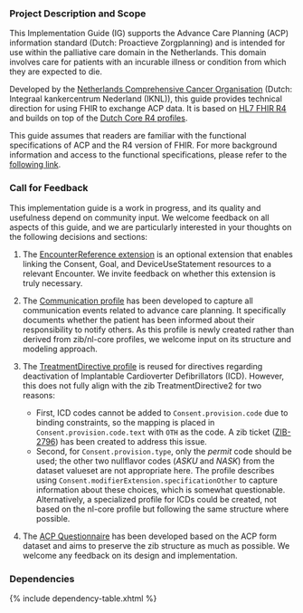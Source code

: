 ### Project Description and Scope

This Implementation Guide (IG) supports the Advance Care Planning (ACP) information standard (Dutch: Proactieve Zorgplanning) and is intended for use within the palliative care domain in the Netherlands. This domain involves care for patients with an incurable illness or condition from which they are expected to die.

Developed by the <a href="https://iknl.nl/en">Netherlands Comprehensive Cancer Organisation</a> (Dutch: Integraal kankercentrum Nederland (IKNL)), this guide provides technical direction for using FHIR to exchange ACP data. It is based on <a href="http://hl7.org/fhir/R4/index.html">HL7 FHIR R4</a> and builds on top of the <a href="https://simplifier.net/packages/nictiz.fhir.nl.r4.nl-core">Dutch Core R4 profiles</a>. 

This guide assumes that readers are familiar with the functional specifications of ACP and the R4 version of FHIR. For more background information and access to the functional specifications, please refer to the <a href="functioneel-ontwerp.html">following link</a>.

### Call for Feedback

This implementation guide is a work in progress, and its quality and usefulness depend on community input. We welcome feedback on all aspects of this guide, and we are particularly interested in your thoughts on the following decisions and sections:

1. The <a href="StructureDefinition-ext-EncounterReference.html">EncounterReference extension</a> is an optional extension that enables linking the Consent, Goal, and DeviceUseStatement resources to a relevant Encounter. We invite feedback on whether this extension is truly necessary.

2. The <a href="StructureDefinition-ACP-Communication.html">Communication profile</a> has been developed to capture all communication events related to advance care planning. It specifically documents whether the patient has been informed about their responsibility to notify others. As this profile is newly created rather than derived from zib/nl-core profiles, we welcome input on its structure and modeling approach.

3. The <a href="StructureDefinition-ACP-TreatmentDirective.html">TreatmentDirective profile</a> is reused for directives regarding deactivation of Implantable Cardioverter Defibrillators (ICD). However, this does not fully align with the zib TreatmentDirective2 for two reasons:
    - First, ICD codes cannot be added to `Consent.provision.code` due to binding constraints, so the mapping is placed in `Consent.provision.code.text` with `OTH` as the code. A zib ticket (<a href="https://nictiz.atlassian.net/browse/ZIB-2796">ZIB-2796</a>) has been created to address this issue. 
     - Second, for `Consent.provision.type`, only the _permit_ code should be used; the other two nullflavor codes (_ASKU_ and _NASK_) from the dataset valueset are not appropriate here. The profile describes using `Consent.modifierExtension.specificationOther` to capture information about these choices, which is somewhat questionable. Alternatively, a specialized profile for ICDs could be created, not based on the nl-core profile but following the same structure where possible.

4. The <a href="Questionnaire-ACP-zib2020.html">ACP Questionnaire</a> has been developed based on the ACP form dataset and aims to preserve the zib structure as much as possible. We welcome any feedback on its design and implementation.

### Dependencies

{% include dependency-table.xhtml %}